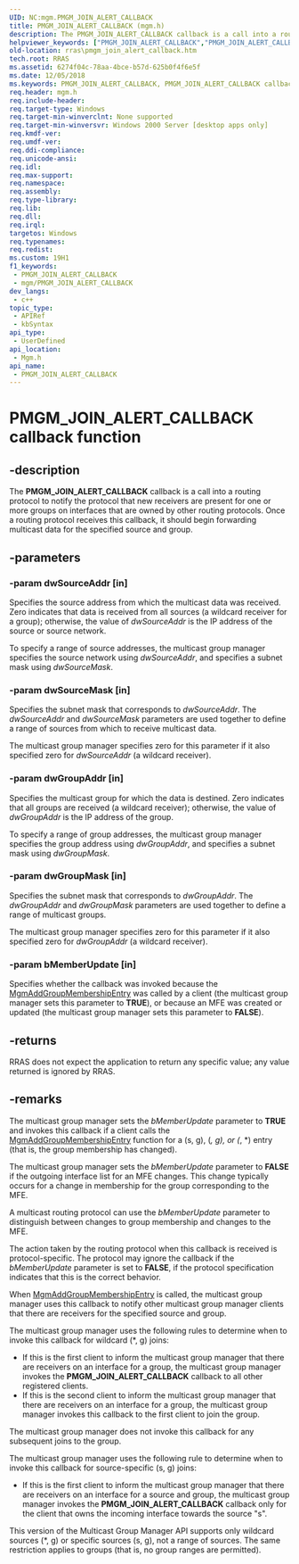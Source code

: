 ```yaml
---
UID: NC:mgm.PMGM_JOIN_ALERT_CALLBACK
title: PMGM_JOIN_ALERT_CALLBACK (mgm.h)
description: The PMGM_JOIN_ALERT_CALLBACK callback is a call into a routing protocol to notify the protocol that new receivers are present for one or more groups on interfaces that are owned by other routing protocols.
helpviewer_keywords: ["PMGM_JOIN_ALERT_CALLBACK","PMGM_JOIN_ALERT_CALLBACK callback","PMGM_JOIN_ALERT_CALLBACK callback function [RAS]","_mpr_pmgm_join_alert_callback","mgm/PMGM_JOIN_ALERT_CALLBACK","rras.pmgm_join_alert_callback"]
old-location: rras\pmgm_join_alert_callback.htm
tech.root: RRAS
ms.assetid: 6274f04c-78aa-4bce-b57d-625b0f4f6e5f
ms.date: 12/05/2018
ms.keywords: PMGM_JOIN_ALERT_CALLBACK, PMGM_JOIN_ALERT_CALLBACK callback, PMGM_JOIN_ALERT_CALLBACK callback function [RAS], _mpr_pmgm_join_alert_callback, mgm/PMGM_JOIN_ALERT_CALLBACK, rras.pmgm_join_alert_callback
req.header: mgm.h
req.include-header: 
req.target-type: Windows
req.target-min-winverclnt: None supported
req.target-min-winversvr: Windows 2000 Server [desktop apps only]
req.kmdf-ver: 
req.umdf-ver: 
req.ddi-compliance: 
req.unicode-ansi: 
req.idl: 
req.max-support: 
req.namespace: 
req.assembly: 
req.type-library: 
req.lib: 
req.dll: 
req.irql: 
targetos: Windows
req.typenames: 
req.redist: 
ms.custom: 19H1
f1_keywords:
 - PMGM_JOIN_ALERT_CALLBACK
 - mgm/PMGM_JOIN_ALERT_CALLBACK
dev_langs:
 - c++
topic_type:
 - APIRef
 - kbSyntax
api_type:
 - UserDefined
api_location:
 - Mgm.h
api_name:
 - PMGM_JOIN_ALERT_CALLBACK
---
```


# PMGM_JOIN_ALERT_CALLBACK callback function


## -description

The 
<b>PMGM_JOIN_ALERT_CALLBACK</b> callback is a call into a routing protocol to notify the protocol that new receivers are present for one or more groups on interfaces that are owned by other routing protocols. Once a routing protocol receives this callback, it should begin forwarding multicast data for the specified source and group.

## -parameters

### -param dwSourceAddr [in]

Specifies the source address from which the multicast data was received. Zero indicates that data is received from all sources (a wildcard receiver for a group); otherwise, the value of <i>dwSourceAddr</i> is the IP address of the source or source network. 




To specify a range of source addresses, the multicast group manager specifies the source network using <i>dwSourceAddr</i>, and specifies a subnet mask using <i>dwSourceMask</i>.

### -param dwSourceMask [in]

Specifies the subnet mask that corresponds to <i>dwSourceAddr</i>. The <i>dwSourceAddr</i> and <i>dwSourceMask</i> parameters are used together to define a range of sources from which to receive multicast data. 




The multicast group manager specifies zero for this parameter if it also specified zero for <i>dwSourceAddr</i> (a wildcard receiver).

### -param dwGroupAddr [in]

Specifies the multicast group for which the data is destined. Zero indicates that all groups are received (a wildcard receiver); otherwise, the value of <i>dwGroupAddr</i> is the IP address of the group. 




To specify a range of group addresses, the multicast group manager specifies the group address using <i>dwGroupAddr</i>, and specifies a subnet mask using <i>dwGroupMask</i>.

### -param dwGroupMask [in]

Specifies the subnet mask that corresponds to <i>dwGroupAddr</i>. The <i>dwGroupAddr</i> and <i>dwGroupMask</i> parameters are used together to define a range of multicast groups. 




The multicast group manager specifies zero for this parameter if it also specified zero for <i>dwGroupAddr</i> (a wildcard receiver).

### -param bMemberUpdate [in]

Specifies whether the callback was invoked because the 
<a href="https://docs.microsoft.com/windows/desktop/api/mgm/nf-mgm-mgmaddgroupmembershipentry">MgmAddGroupMembershipEntry</a> was called by a client (the multicast group manager sets this parameter to <b>TRUE</b>), or because an MFE was created or updated (the multicast group manager sets this parameter to <b>FALSE</b>).

## -returns

RRAS does not expect the application to return any specific value; any value returned is ignored by RRAS.

## -remarks

The multicast group manager sets the <i>bMemberUpdate</i> parameter to <b>TRUE</b> and invokes this callback if a client calls the 
<a href="https://docs.microsoft.com/windows/desktop/api/mgm/nf-mgm-mgmaddgroupmembershipentry">MgmAddGroupMembershipEntry</a> function for a (s, g), (*, g), or (*, *) entry (that is, the group membership has changed).

The multicast group manager sets the <i>bMemberUpdate</i> parameter to <b>FALSE</b> if the outgoing interface list for an MFE changes. This change typically occurs for a change in membership for the group corresponding to the MFE.

A multicast routing protocol can use the <i>bMemberUpdate</i> parameter to distinguish between changes to group membership and changes to the MFE.

The action taken by the routing protocol when this callback is received is protocol-specific. The protocol may ignore the callback if the <i>bMemberUpdate</i> parameter is set to <b>FALSE</b>, if the protocol specification indicates that this is the correct behavior.

When 
<a href="https://docs.microsoft.com/windows/desktop/api/mgm/nf-mgm-mgmaddgroupmembershipentry">MgmAddGroupMembershipEntry</a> is called, the multicast group manager uses this callback to notify other multicast group manager clients that there are receivers for the specified source and group.

The multicast group manager uses the following rules to determine when to invoke this callback for wildcard (*, g) joins:

<ul>
<li>If this is the first client to inform the multicast group manager that there are receivers on an interface for a group, the multicast group manager invokes the 
<b>PMGM_JOIN_ALERT_CALLBACK</b> callback to all other registered clients.</li>
<li>If this is the second client to inform the multicast group manager that there are receivers on an interface for a group, the multicast group manager invokes this callback to the first client to join the group.</li>
</ul>
The multicast group manager does not invoke this callback for any subsequent joins to the group.

The multicast group manager uses the following rule to determine when to invoke this callback for source-specific (s, g) joins:

<ul>
<li>If this is the first client to inform the multicast group manager that there are receivers on an interface for a source and group, the multicast group manager invokes the 
<b>PMGM_JOIN_ALERT_CALLBACK</b> callback only for the client that owns the incoming interface towards the source "s".</li>
</ul>
This version of the Multicast Group Manager API supports only wildcard sources (*, g) or specific sources (s, g), not a range of sources. The same restriction applies to groups (that is, no group ranges are permitted).


